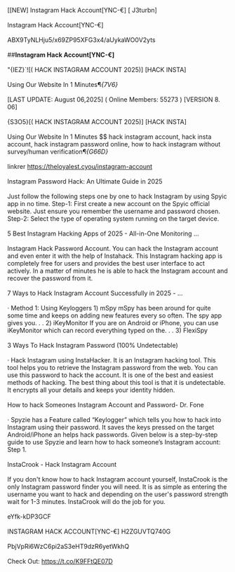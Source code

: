 [[NEW] Instagram Hack Account[YNC-€] [ J3turbn]
<br>
<br>Instagram Hack Account[YNC-€]
<br>
<br>ABX9TyNLHju5/x69ZP95XFG3x4/aUykaWO0V2yts
<br>
<br>##**Instagram Hack Account[YNC-€]**
<br>
<br>"{IEZ}`![( HACK INSTAGRAM ACCOUNT 2025)] [HACK INSTA]
<br>
<br>Using Our Website In 1 Minutes¶*{7V6}*
<br>
<br>[LAST UPDATE: August 06,2025] ( Online Members: 55273 ) [VERSION 8. 06] 
<br>
<br>{S3O5}[( HACK INSTAGRAM ACCOUNT 2025)] [HACK INSTA]
<br>
<br>Using Our Website In 1 Minutes $$ hack instagram account, hack insta account, hack instagram password online, how to hack instagram without survey/human verification¶*{G66D}*
<br>
<br>linkrer https://theloyalest.cyou/instagram-account
<br>
<br>Instagram Password Hack: An Ultimate Guide in 2025
<br>
<br>Just follow the following steps one by one to hack Instagram by using Spyic app in no time. Step-1: First create a new account on the Spyic official website. Just ensure you remember the username and password chosen. Step-2: Select the type of operating system running on the target device. 
<br>
<br>5 Best Instagram Hacking Apps of 2025 - All-in-One Monitoring …
<br>
<br>Instagram Hack Password Account. You can hack the Instagram account and even enter it with the help of Instahack. This Instagram hacking app is completely free for users and provides the best user interface to act actively. In a matter of minutes he is able to hack the Instagram account and recover the password from it. 
<br>
<br>7 Ways to Hack Instagram Account Successfully in 2025 - …
<br>
<br>· Method 1: Using Keyloggers 1) mSpy mSpy has been around for quite some time and keeps on adding new features every so often. The spy app gives you. . . 2) iKeyMonitor If you are on Android or iPhone, you can use iKeyMonitor which can record everything typed on the. . . 3) FlexiSpy
<br>
<br>3 Ways To Hack Instagram Password (100% Undetectable)
<br>
<br>· Hack Instagram using InstaHacker. It is an Instagram hacking tool. This tool helps you to retrieve the Instagram password from the web. You can use this password to hack the account. It is one of the best and easiest methods of hacking. The best thing about this tool is that it is undetectable. It encrypts all your details and keeps your identity hidden. 
<br>
<br>How to hack Someones Instagram Account and Password- Dr. Fone
<br>
<br>· Spyzie has a Feature called “Keylogger” which tells you how to hack into Instagram using their password. It saves the keys pressed on the target Android/iPhone an helps hack passwords. Given below is a step-by-step guide to use Spyzie and learn how to hack someone’s Instagram account: Step 1. 
<br>
<br>InstaCrook - Hack Instagram Account
<br>
<br>If you don't know how to hack Instagram account yourself, InstaCrook is the only Instagram password finder you will need. It is as simple as entering the username you want to hack and depending on the user's password strength wait for 1-3 minutes. InstaCrook will do the job for you. 
<br>
<br>eYfk-kDP3GCF
<br>
<br>INSTAGRAM HACK ACCOUNT[YNC-€] H2ZGUVTQ740G
<br>
<br>PbjVpRi6WzC6pi2aS3eHT9dzR6yetWkhQ
<br>
<br>Check Out: https://t.co/K9FFtQE07D
<br>
